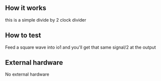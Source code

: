 <!---

This file is used to generate your project datasheet. Please fill in the information below and delete any unused
sections.

You can also include images in this folder and reference them in the markdown. Each image must be less than
512 kb in size, and the combined size of all images must be less than 1 MB.
-->

## How it works

this is a simple divide by 2 clock divider

## How to test

Feed a square wave into io1 and you'll get that same signal/2 at the output

## External hardware

No external hardware
